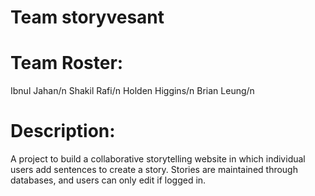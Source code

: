 # Team storyvesant
# Team Roster:
Ibnul Jahan/n
Shakil Rafi/n
Holden Higgins/n
Brian Leung/n

# Description:
A project to build a collaborative storytelling website in which individual users add sentences to create a story. Stories are maintained through databases, and users can only edit if logged in.


